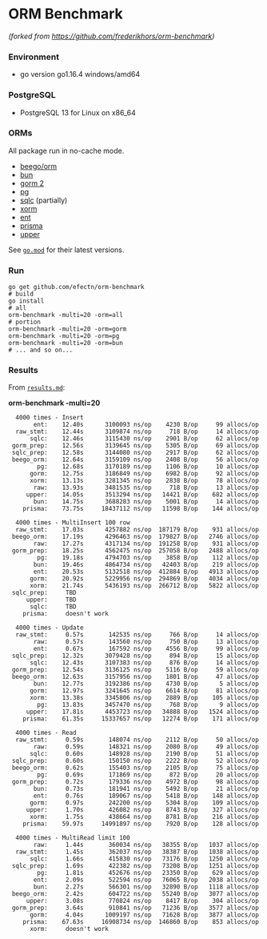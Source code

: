 # ORM Benchmark

_(forked from https://github.com/frederikhors/orm-benchmark)_

### Environment

- go version go1.16.4 windows/amd64

### PostgreSQL

- PostgreSQL 13 for Linux on x86_64

### ORMs

All package run in no-cache mode.

- [beego/orm](https://github.com/astaxie/beego/tree/master/orm)
- [bun](https://github.com/uptrace/bun)
- [gorm 2](https://github.com/go-gorm/gorm)
- [pg](https://github.com/go-pg/pg)
- [sqlc](https://github.com/kyleconroy/sqlc) (partially)
- [xorm](https://github.com/xormplus/xorm)
- [ent](https://github.com/ent/ent)
- [prisma](https://github.com/prisma/prisma-client-go)
- [upper](https://github.com/upper/db)

See [`go.mod`](https://github.com/efectn/orm-benchmark/blob/master/go.mod) for their latest versions.

### Run

```shell
go get github.com/efectn/orm-benchmark
# build
go install
# all
orm-benchmark -multi=20 -orm=all
# portion
orm-benchmark -multi=20 -orm=gorm
orm-benchmark -multi=20 -orm=pg
orm-benchmark -multi=20 -orm=bun
# ... and so on...
```

### Results

From [`results.md`](https://github.com/efectn/orm-benchmark/tree/master/results.md):

**orm-benchmark -multi=20**

```
  4000 times - Insert
       ent:    12.40s      3100093 ns/op    4230 B/op     99 allocs/op
  raw_stmt:    12.44s      3109874 ns/op     718 B/op     14 allocs/op
      sqlc:    12.46s      3115430 ns/op    2901 B/op     62 allocs/op
 gorm_prep:    12.56s      3139645 ns/op    5305 B/op     69 allocs/op
 sqlc_prep:    12.58s      3144080 ns/op    2917 B/op     62 allocs/op
 beego_orm:    12.64s      3159109 ns/op    2408 B/op     56 allocs/op
        pg:    12.68s      3170189 ns/op    1106 B/op     10 allocs/op
      gorm:    12.75s      3186849 ns/op    6982 B/op     92 allocs/op
      xorm:    13.13s      3281345 ns/op    2838 B/op     78 allocs/op
       raw:    13.93s      3481535 ns/op     718 B/op     13 allocs/op
     upper:    14.05s      3513294 ns/op   14421 B/op    682 allocs/op
       bun:    14.75s      3688283 ns/op    5001 B/op     14 allocs/op
    prisma:    73.75s     18437112 ns/op   11598 B/op    144 allocs/op

  4000 times - MultiInsert 100 row
  raw_stmt:    17.03s      4257882 ns/op  187179 B/op    931 allocs/op
 beego_orm:    17.19s      4296463 ns/op  179827 B/op   2746 allocs/op
       raw:    17.27s      4317134 ns/op  191258 B/op    931 allocs/op
 gorm_prep:    18.25s      4562475 ns/op  257058 B/op   2488 allocs/op
        pg:    19.18s      4794703 ns/op    3858 B/op    112 allocs/op
       bun:    19.46s      4864734 ns/op   42403 B/op    219 allocs/op
       ent:    20.53s      5132518 ns/op  412884 B/op   4913 allocs/op
      gorm:    20.92s      5229956 ns/op  294869 B/op   4034 allocs/op
      xorm:    21.74s      5436193 ns/op  266712 B/op   5822 allocs/op
 sqlc_prep:     TBD
     upper:     TBD
      sqlc:     TBD
    prisma:     doesn't work

  4000 times - Update
  raw_stmt:     0.57s       142535 ns/op     766 B/op     14 allocs/op
       raw:     0.57s       143560 ns/op     750 B/op     13 allocs/op
       ent:     0.67s       167592 ns/op    4556 B/op     99 allocs/op
 sqlc_prep:    12.32s      3079428 ns/op     894 B/op     15 allocs/op
      sqlc:    12.43s      3107383 ns/op     876 B/op     14 allocs/op
 gorm_prep:    12.54s      3136125 ns/op    5116 B/op     59 allocs/op
 beego_orm:    12.63s      3157956 ns/op    1801 B/op     47 allocs/op
       bun:    12.77s      3192386 ns/op    4730 B/op      5 allocs/op
      gorm:    12.97s      3241645 ns/op    6614 B/op     81 allocs/op
      xorm:    13.38s      3345806 ns/op    2889 B/op    105 allocs/op
        pg:    13.83s      3457470 ns/op     768 B/op      9 allocs/op
     upper:    17.81s      4453723 ns/op   34888 B/op   1524 allocs/op
    prisma:    61.35s     15337657 ns/op   12274 B/op    171 allocs/op

  4000 times - Read
  raw_stmt:     0.59s       148074 ns/op    2112 B/op     50 allocs/op
       raw:     0.59s       148321 ns/op    2080 B/op     49 allocs/op
      sqlc:     0.60s       148928 ns/op    2190 B/op     51 allocs/op
 sqlc_prep:     0.60s       150150 ns/op    2222 B/op     52 allocs/op
 beego_orm:     0.62s       155403 ns/op    2105 B/op     75 allocs/op
        pg:     0.69s       171869 ns/op     872 B/op     20 allocs/op
 gorm_prep:     0.72s       179336 ns/op    4972 B/op     98 allocs/op
       bun:     0.73s       181941 ns/op    5492 B/op     21 allocs/op
       ent:     0.76s       189067 ns/op    5418 B/op    148 allocs/op
      gorm:     0.97s       242200 ns/op    5304 B/op    109 allocs/op
     upper:     1.70s       426082 ns/op    8743 B/op    327 allocs/op
      xorm:     1.75s       438664 ns/op    8781 B/op    216 allocs/op
    prisma:    59.97s     14991897 ns/op    7920 B/op    128 allocs/op

  4000 times - MultiRead limit 100
       raw:     1.44s       360034 ns/op   38355 B/op   1037 allocs/op
  raw_stmt:     1.45s       362037 ns/op   38387 B/op   1038 allocs/op
      sqlc:     1.66s       415830 ns/op   73176 B/op   1250 allocs/op
 sqlc_prep:     1.69s       422382 ns/op   73208 B/op   1251 allocs/op
        pg:     1.81s       452676 ns/op   23350 B/op    629 allocs/op
       ent:     2.09s       522594 ns/op   76065 B/op   2038 allocs/op
       bun:     2.27s       566301 ns/op   32890 B/op   1118 allocs/op
 beego_orm:     2.42s       604722 ns/op   55240 B/op   3077 allocs/op
     upper:     3.08s       770824 ns/op    8417 B/op    304 allocs/op
 gorm_prep:     3.64s       910841 ns/op   71236 B/op   3577 allocs/op
      gorm:     4.04s      1009197 ns/op   71628 B/op   3877 allocs/op
    prisma:    67.63s     16908734 ns/op  146860 B/op    853 allocs/op
      xorm:     doesn't work
```
